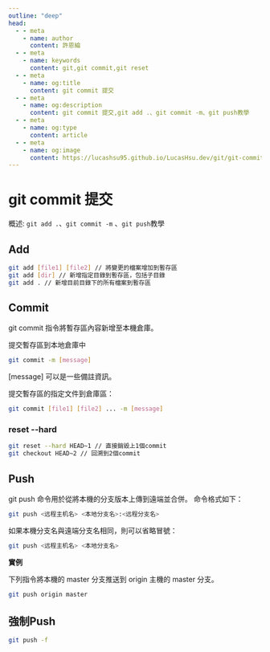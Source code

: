 ```yaml
---
outline: "deep"
head:
  - - meta
    - name: author
      content: 許恩綸
  - - meta
    - name: keywords
      content: git,git commit,git reset
  - - meta
    - name: og:title
      content: git commit 提交
  - - meta
    - name: og:description
      content: git commit 提交,git add .、git commit -m、git push教學
  - - meta
    - name: og:type
      content: article
  - - meta
    - name: og:image
      content: https://lucashsu95.github.io/LucasHsu.dev/git/git-commit.html
---
```


# git commit 提交

概述: `git add .`、`git commit -m` 、`git push`教學

## Add

```bash
git add [file1] [file2] // 將變更的檔案增加到暫存區
git add [dir] // 新增指定目錄到暫存區，包括子目錄
git add . // 新增目前目錄下的所有檔案到暫存區
```

## Commit

git commit 指令將暫存區內容新增至本機倉庫。

提交暫存區到本地倉庫中

```bash
git commit -m [message]
```

[message] 可以是一些備註資訊。

提交暫存區的指定文件到倉庫區：

```bash
git commit [file1] [file2] ... -m [message]
```
### reset --hard
```bash
git reset --hard HEAD~1 // 直接銷毀上1個commit
git checkout HEAD~2 // 回溯到2個commit
```

## Push

git push 命令用於從將本機的分支版本上傳到遠端並合併。 命令格式如下：

```bash
git push <远程主机名> <本地分支名>:<远程分支名>
```

如果本機分支名與遠端分支名相同，則可以省略冒號：

```bash
git push <远程主机名> <本地分支名>
```

**實例**

下列指令將本機的 master 分支推送到 origin 主機的 master 分支。

```bash
git push origin master
```

## 強制Push

```bash
git push -f
```